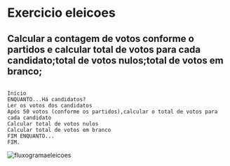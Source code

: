 # Exercicio eleicoes
## Calcular a contagem de votos conforme o partidos e calcular total de votos para cada candidato;total de votos nulos;total de votos em branco;
```

Início
ENQUANTO...Há candidatos?
Ler os votos dos candidatos
Após 50 votos (conforme os partidos),calcular o total de votos para cada candidato
Calcular total de votos nulos
Calcular total de votos em branco
FIM ENQUANTO...
FIM.
```
![fluxogramaeleicoes](https://user-images.githubusercontent.com/103973579/169723078-b51f6c5b-8db7-40d1-a893-1282727c4cb0.png)
